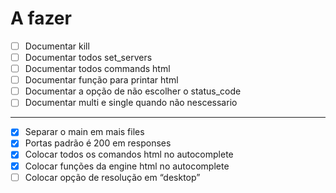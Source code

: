 # A fazer

- [ ] Documentar kill
- [ ] Documentar todos set_servers
- [ ] Documentar todos commands html
- [ ] Documentar função para printar html
- [ ] Documentar a opção de não escolher o status_code
- [ ] Documentar multi e single quando não nescessario

***

- [x] Separar o main em mais files
- [x] Portas padrão é 200 em responses
- [x] Colocar todos os comandos html no autocomplete
- [x] Colocar funções da engine html no autocomplete
- [ ] Colocar opção de resolução em “desktop”
